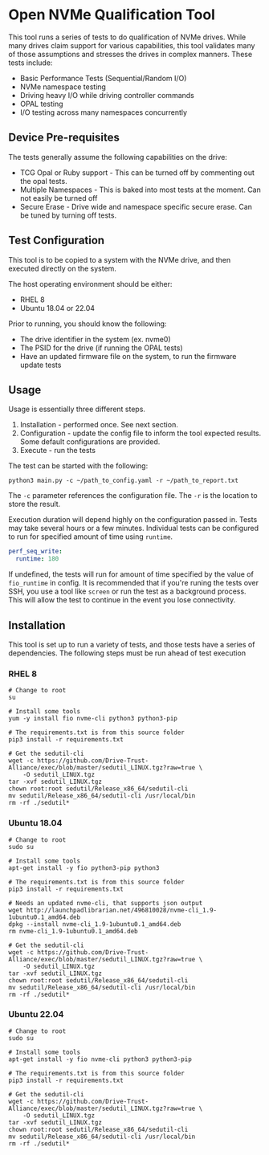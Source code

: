 # Open NVMe Qualification Tool

This tool runs a series of tests to do qualification of NVMe drives. While many drives claim support
for various capabilities, this tool validates many of those assumptions and stresses the drives in
complex manners. These tests include:

- Basic Performance Tests (Sequential/Random I/O)
- NVMe namespace testing
- Driving heavy I/O while driving controller commands
- OPAL testing
- I/O testing across many namespaces concurrently

## Device Pre-requisites

The tests generally assume the following capabilities on the drive:

- TCG Opal or Ruby support - This can be turned off by commenting out the opal tests.
- Multiple Namespaces - This is baked into most tests at the moment. Can not easily be turned off
- Secure Erase - Drive wide and namespace specific secure erase. Can be tuned by turning off tests.

## Test Configuration

This tool is to be copied to a system with the NVMe drive, and then executed directly on the system.

The host operating environment should be either:

- RHEL 8
- Ubuntu 18.04 or 22.04

Prior to running, you should know the following:

- The drive identifier in the system (ex. nvme0)
- The PSID for the drive (if running the OPAL tests)
- Have an updated firmware file on the system, to run the firmware update tests

## Usage

Usage is essentially three different steps.

1. Installation - performed once. See next section.
2. Configuration - update the config file to inform the tool expected results. Some default
   configurations are provided.
3. Execute - run the tests

The test can be started with the following:

```shell
python3 main.py -c ~/path_to_config.yaml -r ~/path_to_report.txt
```

The `-c` parameter references the configuration file. The `-r` is the location to store the result.

Execution duration will depend highly on the configuration passed in. Tests may take several hours
or a few minutes. Individual tests can be configured to run for specified amount of time using `runtime`.

```yaml
perf_seq_write:
  runtime: 180
```

If undefined, the tests will run for amount of time specified by the value of `fio_runtime` in config.
It is recommended that if you're runing the tests over SSH, you use a tool like
`screen` or run the test as a background process. This will allow the test to continue in the event
you lose connectivity.

## Installation

This tool is set up to run a variety of tests, and those tests have a series of dependencies. The
following steps must be run ahead of test execution

### RHEL 8

```shell
# Change to root
su

# Install some tools
yum -y install fio nvme-cli python3 python3-pip

# The requirements.txt is from this source folder
pip3 install -r requirements.txt

# Get the sedutil-cli
wget -c https://github.com/Drive-Trust-Alliance/exec/blob/master/sedutil_LINUX.tgz?raw=true \
    -O sedutil_LINUX.tgz
tar -xvf sedutil_LINUX.tgz
chown root:root sedutil/Release_x86_64/sedutil-cli
mv sedutil/Release_x86_64/sedutil-cli /usr/local/bin
rm -rf ./sedutil*
```

### Ubuntu 18.04

```shell
# Change to root
sudo su

# Install some tools
apt-get install -y fio python3-pip python3

# The requirements.txt is from this source folder
pip3 install -r requirements.txt

# Needs an updated nvme-cli, that supports json output
wget http://launchpadlibrarian.net/496810028/nvme-cli_1.9-1ubuntu0.1_amd64.deb
dpkg --install nvme-cli_1.9-1ubuntu0.1_amd64.deb
rm nvme-cli_1.9-1ubuntu0.1_amd64.deb

# Get the sedutil-cli
wget -c https://github.com/Drive-Trust-Alliance/exec/blob/master/sedutil_LINUX.tgz?raw=true \
    -O sedutil_LINUX.tgz
tar -xvf sedutil_LINUX.tgz
chown root:root sedutil/Release_x86_64/sedutil-cli
mv sedutil/Release_x86_64/sedutil-cli /usr/local/bin
rm -rf ./sedutil*
```

### Ubuntu 22.04

```shell
# Change to root
sudo su

# Install some tools
apt-get install -y fio nvme-cli python3 python3-pip

# The requirements.txt is from this source folder
pip3 install -r requirements.txt

# Get the sedutil-cli
wget -c https://github.com/Drive-Trust-Alliance/exec/blob/master/sedutil_LINUX.tgz?raw=true \
    -O sedutil_LINUX.tgz
tar -xvf sedutil_LINUX.tgz
chown root:root sedutil/Release_x86_64/sedutil-cli
mv sedutil/Release_x86_64/sedutil-cli /usr/local/bin
rm -rf ./sedutil*
```
